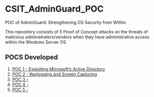 # CSIT_AdminGuard_POC
POC of AdminGuard: Strengthening OS Security from Within

This repository consists of 5 Proof of Concept attacks on the threats of malicious administrators/vendors when they have administrative access within the Windows Server OS


## POCS Developed
1. [POC 1 - Exploiting Microsoft’s Active Directory](/POC1.md)
2. [POC 2 - Keylogging and Screen Capturing](/POC2.md)
3. [POC 3 - ](/POC3.md)
4. [POC 4 - ](/POC4.md)
5. [POC 5 - ](/POC5.md)
